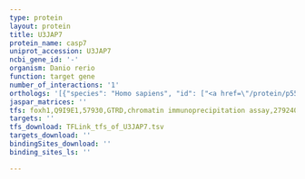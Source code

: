 ```yaml
---
type: protein
layout: protein
title: U3JAP7
protein_name: casp7
uniprot_accession: U3JAP7
ncbi_gene_id: '-'
organism: Danio rerio
function: target gene
number_of_interactions: '1'
orthologs: '[{"species": "Homo sapiens", "id": ["<a href=\"/protein/p55210\">P55210</a>"]}, {"species": "Mus musculus", "id": ["<a href=\"/protein/p97864\">P97864</a>"]}, {"species": "Rattus norvegicus", "id": ["<a href=\"/protein/o88550\">O88550</a>"]}, {"species": "Drosophila melanogaster", "id": ["<a href=\"/protein/o02002\">O02002</a>", "<a href=\"/protein/q9vet9\">Q9VET9</a>", "<a href=\"/protein/o01382\">O01382</a>"]}]'
jaspar_matrices: ''
tfs: foxh1,Q9I9E1,57930,GTRD,chromatin immunoprecipitation assay,27924024%5Buid%5D,No
targets: ''
tfs_download: TFLink_tfs_of_U3JAP7.tsv
targets_download: ''
bindingSites_download: ''
binding_sites_ls: ''

---
```

